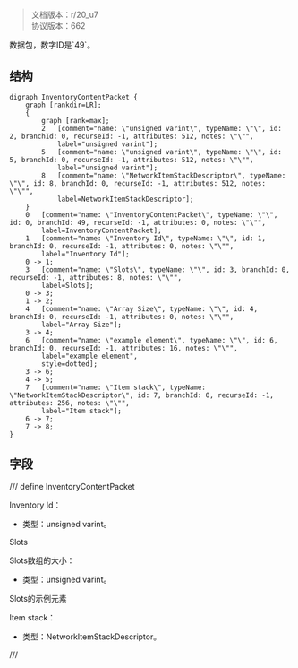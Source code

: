 # <!-- md:samp InventoryContentPacket -->

> 文档版本：r/20_u7<br/>协议版本：662

<!-- md:samp InventoryContentPacket -->数据包，数字ID是`49`。

## 结构

```viz
digraph InventoryContentPacket {
	graph [rankdir=LR];
	{
		graph [rank=max];
		2	[comment="name: \"unsigned varint\", typeName: \"\", id: 2, branchId: 0, recurseId: -1, attributes: 512, notes: \"\"",
			label="unsigned varint"];
		5	[comment="name: \"unsigned varint\", typeName: \"\", id: 5, branchId: 0, recurseId: -1, attributes: 512, notes: \"\"",
			label="unsigned varint"];
		8	[comment="name: \"NetworkItemStackDescriptor\", typeName: \"\", id: 8, branchId: 0, recurseId: -1, attributes: 512, notes: \"\"",
			label=NetworkItemStackDescriptor];
	}
	0	[comment="name: \"InventoryContentPacket\", typeName: \"\", id: 0, branchId: 49, recurseId: -1, attributes: 0, notes: \"\"",
		label=InventoryContentPacket];
	1	[comment="name: \"Inventory Id\", typeName: \"\", id: 1, branchId: 0, recurseId: -1, attributes: 0, notes: \"\"",
		label="Inventory Id"];
	0 -> 1;
	3	[comment="name: \"Slots\", typeName: \"\", id: 3, branchId: 0, recurseId: -1, attributes: 8, notes: \"\"",
		label=Slots];
	0 -> 3;
	1 -> 2;
	4	[comment="name: \"Array Size\", typeName: \"\", id: 4, branchId: 0, recurseId: -1, attributes: 0, notes: \"\"",
		label="Array Size"];
	3 -> 4;
	6	[comment="name: \"example element\", typeName: \"\", id: 6, branchId: 0, recurseId: -1, attributes: 16, notes: \"\"",
		label="example element",
		style=dotted];
	3 -> 6;
	4 -> 5;
	7	[comment="name: \"Item stack\", typeName: \"NetworkItemStackDescriptor\", id: 7, branchId: 0, recurseId: -1, attributes: 256, notes: \"\"",
		label="Item stack"];
	6 -> 7;
	7 -> 8;
}

```

## 字段

/// define
InventoryContentPacket

Inventory Id：<!-- md:samp unsigned varint -->

- 类型：unsigned varint。

Slots

Slots数组的大小：<!-- md:samp unsigned varint -->

- 类型：unsigned varint。

Slots的示例元素

Item stack：[<!-- md:samp NetworkItemStackDescriptor -->](refs/protocols/types/networkitemstackdescriptor.md)

- 类型：NetworkItemStackDescriptor。


///
